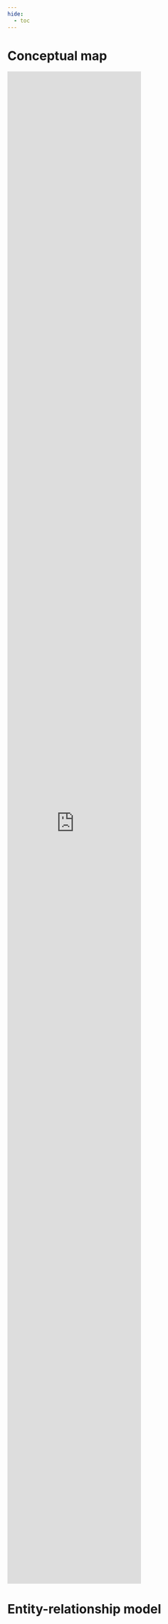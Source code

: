 ```yaml
---
hide:
  - toc
---
```


# Conceptual map

<iframe frameborder="0" src="https://viewer.diagrams.net/?tags=%7B%7D&lightbox=1&highlight=0000ff&edit=_blank&layers=1&nav=1&auto-crop=true&auto-fit=true&center=true&border=0&zoom=1&tooltips=true&title=conceptual-map#
R%3Cmxfile%3E%3Cdiagram%20id%3D%22qX7N4iJkcdhU1jfzKeqy%22%20name%3D%22Conceptual%20map%22%3E7X1bc%2BM2tu6v6ZrJg1i4A3z0rZPeZ%2FrsPunsTM%2FTLtqSbU5k0UPJnXZ%2B%2FQEkgiIAkqIsEpRkpCrVlkRBErHwrW%2FdP%2BCrpx8%2F58nz4%2BdsOpt%2FQGD64wO%2B%2FoAQphTJf9Qzr5tnoMBk88xDnk43z4HtE1%2FTv2bFhfrZl3Q6WxbPbZ5aZdl8lT6bT95li8XsbmU8l%2BR59qd52X02nxpPPCcPM%2BNrqCe%2B3iXzmXPZP9Pp6nHzrEB8%2B%2Fwvs%2FThUX8yZPHmladEX1wsvHxMptmflafwzQd8lWfZavPX04%2Br2VzdPfO%2BfGx4tfxi%2BWyx6vKGxf3%2F%2FvPxgZBP4uL%2B38%2FL2W%2F%2F758vE8JY8e1Wr%2Fonz6byDhQPF9lC%2FnN595J%2Fn6l1oHyQZy%2BL6foRkI%2ByfPWYPWSLZP6PLHsuLvn3bLV6LTYzeVll8qnH1dO8eHW5yrM%2FZlfZPMvXn4hvIBPyi%2BDL%2B2yxKt4GUfG4ch2B8Aqy9QpJri8U8vFsMa08uk%2Fn88q77u9n7O5OvUvvgPoSyTx9WMi%2F7%2BTtm8krL7%2FP8lUqN%2F6ieOEpnU7VPVh%2FiY%2FJUzpXMvzLbP59pq6TL8yT29n8Mrn742F9S%2FRHTmf3yct8tflaF0oG1cfMk%2BUyVd%2FC3bdiK5fZS343a9ssqk9Akj%2FMVq3bKjZXqr2sfEghGT%2FPsqfZKn%2BVF%2BSzebJKv5vSnhSH5qG8rnzrlyyVXxuB4oRPMKCb9xQHnAEaYQbK%2F6wVN9%2B8WKQqrPa6SJ%2BjYl2McIRpvP2PmQtvbp6zsPyj8nO3T63Pxl7npDjw35P5S3Gz1rdOngOFSLWH6B9KPkzR7y51%2BWyZ%2FpXcrtdT5%2BxZ%2FbT1j6WXH%2Bh1zWFpP1Z1x6jpoKxXLn4LcE68cYzefjjcc9COUAXCF7dki6vqDs5%2BtAq5FioQSUEShlwV%2BunQY4Cw%2BZbs%2Fn45O1QSye1jnufpX%2BKX2a%2BX%2F36cZzfpfyYQBcQeBbEtKN0J4Q27B7pCOGXDIHYp8xqxBX0jRkNgroSFdQr6A%2BWGmxlAeRBQ7gy15iFow6tRQBkYq3J%2FEE0CRJ8wROPRIRpbEM3fDNHQgmjuG6JpgOjjh2hyJBAN4wEwuuHsBow%2BR8cHZbWqYADHhzBFF%2BN2B0VnyCaAmCctZqN6PmhA8JE8Hxqijtvz4QHBa7WWPn8BwE%2BQZGv%2FdBXQay%2Fk8SDwTSmOoAAx5BTzWHupSx%2B2tV4DxLqrAtCyqv7NOzRCb%2BcDBtw%2BduYtQL10b2EbAm4GQmAvsI3q1hwes1kg3SeB2bV8BIsaFt6C7r2DNua0GV6JsPx7XQk3RzCSpBoywDkCDJjHjap4JhYxhQDGAkLrQwZ2nzCXe39AbL3bSk6Mk8T%2B85LpFybLtXxeyAsgev6xlgP9uvzrYbWG66oyYAXCfdysu7lkNB3RDcnbT3btIep65HcetqZT37%2BOYDudM5CZMfh%2BVIS5puWAHNB5DlzeEpTG6SoNVhPwrN14MowzHSLt8q4nO13VBARWRgq16PzQnnQdbA18%2Fnj5fAFeI%2FhhoAnXeIhgZ%2F0Bj3GA5yN0pNfKp%2FaOdwTj4d3oMSNRDDFlG4aNTU6PKI8IFDGhCBKAOXkjw2c4wpAigpUAEG5%2FCIoE3zJ8Yn3KwP51HJPA8U%2BL4y%2Bfk7t08SCfRdtH%2F5jdr4of4J7PduTsxb%2FfsxEwPNHXWFQj9%2FKWLrR8Xj0mz0rgEPj27dunbxUprl7lSvF8nsobLV%2F68zFdzb7KTVKv%2FJknz6ZcN0hBobaqIjBXaf6TaZL%2F8Xclh9cX8EpuoPzxmGNEiPjJEVfzHdeCX1zGm3dcUkYu8E%2BtCkqtpGsOkHVqcD%2F6xyFw1aMnxXKVpAu1dEWsd9CidjllBEeQAiKownaITEaNIIyYAIDJO0oEFhoZ%2F9wWXpT5k4%2BVogsdCaoTa0Nq9xVRHFJtT9jy1Mx6Z9IAhngQckNjMzYq3kpgKDAXYrqsagdHkfc3ea1cVmjixi9MhGma8CLvYnuGNiv2qgdwSOI9ersWj5bDa%2BbCTCyfy4BmLQzYf4xmbRuAd4F6LZdDG7aMyjNhCi9UKWIdiy32Rm5kIbdgvSJ3w20P0D1OaliJTsecGmbao94ye%2BVOBuQ%2BGeTWUrIbuQnwg9xQ%2Bz614GISQd5Y0dw1N2xCTbcjFBBFdjpBfylhDfcwxJBGAmwNSr0ANiDYlNFJP4jNzUX9QbbWDu8Bsm2xPH0IrwkqtYP94MUZEEa8AtlWqhjkjEWWB2WPirrWpRkT9tJDB5CwhpD3AOqjgriGqWNm3RMr28USxgEr6rQj7z2A%2BKmDNtG%2Bid0VddhTKgBnNILVOjdTjiEBEbUW7QraLMYtSwvBnJWHLqrTR%2F9dYPYxEfESpY4Zw6FFKqz45oAYrn9AwPATwHBda7kbwzXaD43hBLQBLZEI%2F1YIxzxuWxkJ7xCu24QECPcN4RqkjhLChwdpJOqqgt4Lao8G1IaQvx21qfay7URtpPMD%2B0PtrtlQDXLnZuw9v9zO0%2BXjGvNuX88L88wj8nZp2iE47We8H38xtxpKkcMwzruDGIl35Ft4TwjXOy89EOFcs3yNcHfyw7OFuh9zlUccYK43mOvTGofMyoLRvtBemyVMhiiFbbg77ygsduSo56Qk7452AZ1B2BEw%2Bw%2BDESvnYEK6taBxTwBgEYA4BrEgQnACzfAzgihiBDBEMSYAgG6VsfvmuE2EeRB1b8tBc9xQ%2FJ6ia%2B1mvm%2Fd0Ge0DQhhBsZ6SpmY6HkmAzYZbhBMt0%2FCzTRL8qmUSfA1WTy8pAu5Qa6AlpVRclee1ZPTTHKc2U3XiqlGjNxjQ0QUG%2F9Z6SyFiq0W%2FoCawh%2FWQ%2BFPw81Fzs2FMasxQo7gZkKAI2LcTQucI2D8V1NV5fnmup7TvSteYUPFq7nQ5rmfU3ka0uQue1JH4%2BNsvsrl0ZA7JC9IntSGLG6Xz5U3OyWy1bLEmi93W0Lf5G6Dfeo7pot0lSbz2q95M01XWT5rrGbs%2FQNbfmrdJ%2B8sEj5U7k2dtdUUAxQ1VpVgfXFvmwt6%2F%2BNILUXDxkczt8T8czpXux62teu2IkJNnWUlS2pWMuIu01oyGqzFE%2FeR1Vugo%2FnIYjcK8GeerlazRYgB9GsAxX3GABCx4pyTftrETbCl7nSowYcJ5Naf%2Fd%2FsuxpB%2BU702vMsT%2BVdXLdoKH7jl%2B1TW6mr70qyv9kWW6aEqQM5tqy60TWiCBrxHDUiPzKNGDswlC7VJwVd2J8uFD3qQkjt6aL9qEJotumYQGuJASuoNLAGqDt%2BqCsjQx1iSMcFdbimOe9dPiuiIYH89wd45YHuB%2FCgMMMUByYA%2BQA0FADtHAGt98HkBwKaG4sI3K1vKEN9QhmzqmNOAMre0dST9wRlcd9Q1uRhs1rpIEEjgB0%2Fi68mIsAtP9hywLQmqBSA863A2ecAQEiF6a5Dxw%2Bcu1oENyUK%2FFm4F1VUfJHlTw1B8U%2FqK%2FycvmR3KjFgKr%2FS3%2F5bbmd7aHyafu8cp9%2Fny0xT%2BXp9Bs%2BuUL3xlRpd3wM1Qv5Irtj15aatMQUIYrarEfINv7i5pkXrZEIEu%2BzeCFlXmGnlifrROa2NkIsO37%2BtVS%2FdPlF8fKOy2eN4Em7Nb2CmK12X3vhohdzuiaicRZVXc58ni%2FXpuUzyl7tHuVJNSuSZRl%2F62HiKTDY74dzdaa9Rk9JEq%2By0%2FO3z5KGm8CHsbOPOYqv780TPIRpxZ91AxTBZjWe8rczq6jpBaDdU%2B91mGOzNk7E3u4c9yybHx%2BI6g64d%2BJgo39mdHtkRDMGeDEHYpyEIqB4f0G%2F007QuvVXJYRRqg88R7pCnvmPSaDUEF8aW6Hbt8EuoyQyQsL7L0I455BL3AMjDADLqs265b0C2Ejw9QDANiXbnCMG09%2ByTeuREMYoE5ZQRgYSEMWzFO5ia0M4RiAkico%2B74XN%2Fwu1azQFWh4FV2meW3%2BnDqi54D7B6VrCqeeHgkywEUW0ZGlqVI8jMbH4rjDw0rAo38ybA6jCwqnEkwOpm7m7IlT49WB2cgwKrp40eA7SvG0DNuMUUAMwgEZw5I82B5LKCQAo4kf96zt2paRoSQHcY0I37TOA%2BA9ANvcxOD3Q71OIhT%2FBsFTBAO9OlKzxj6yBN9C%2FwBMFEx4L3SWqrNHnJH26Tv4N18hSw%2FvlpvelgnXR2XwiVestTtsiWm1h9%2Bfq2lQ4oOukAiUarSSG6F%2BuvIWX%2FQ30zGbre3Tx5fvycTVXBNZW3QD2bZ%2FLK8pG%2BJXR9U%2BQz1%2BpvhYBU%2FWoqb%2B6ua2F5rRblNy2Dtstsbnz5Stm8gG4qmPRlm10oL9sqQvnUBmTUa3D9cHPX1OPiyKsnzUOvXiyOvXpxqxbVC2D9nG6At%2FlIqm4zvV6%2FUsLV%2BiPR%2BrkquOlviS8%2BEnqzfY%2F1KojplUpPoFXoKl%2F9yGJytfk927tQ1V41N15rsS7bVb5U7tQWHqg6n%2BWVGNKIcogJ54xQSOh20dftVZRHnAsmrwEx54SpbFl9WbLcXvdQ%2BRRbWtYPS5GpPmkKcnGdI%2FENmZn%2BSZTVkL9V8e2dV1PViDsVU6dxG51JVG89AEGEygBZAf2sFw7ljUKRmuLLnX3TTM3xd7ZJuwXqTqz%2FRT81IHyXzOZKPzbU0I%2Bt2iBe1QYc1nUsnKNjOEeaQR0aeDcOo7d8EYKC%2B%2BcMLZFyGtLg%2BSLAzBdBtgHR1RJBxDRpsG9LBAVnkCdnUIk5wRm0vh36%2BwcIPisI1u3mB3cGma76Evr3ReCJxUFI3K0%2Ffn%2FnIMRAB5wTp1EmgO76duiAewDdswLd%2FqfENWSTYBYBFMMYM4Y4NVP0OBURAAxTBqE0Nvkb54wwE9gpt8YpDD3TUwcZwrAP3wRZg9ORD%2Fvw56UQoZv3yaB1icEd0Pq4Jt6RppmeYeLdUEDXZ1Pvvvv6lY1MraYEVirUkLAXivnOEvbokcGeWyoX2v71jXT9zvbst%2B1f%2FWhP7A%2FnQjrcWeKcp6JlaYnAyBo0RVUnEs8OzJrpmHbEP%2BBpX3ja5zzMvrsBloMdTUAl3gBVZ7YHQD0vQD2uBvikZjBoFfBCC%2FweAU8f6Z5M5dhqsdgP4FndwPwxyJYpqkO1KNWL3eY1mXtdepP2%2BF2OpW3rwffEhovQr%2FUE%2BrVS4NBvyHikK7t3tWnlIgKkGWoOVFFh2uvhG8yRSY8hAHJ3K9XyYzfzLF1qlW2%2BVM2j5VM%2FJ0%2BhV%2BteTT3d4yzsEfWj77cbqYExohMYkxpfUtjs5qONrYZvnEVi%2FOPs9te%2BmaZ%2FpdkiraEwn5NcMR7wdSXXTvamFuclFFv1DjvbqPuAAzeHBSLCInJMqqBMFqoxBVKHp9pPNJYO2SU%2BoqHEZ%2BcUBbOmp3za%2BSbyuXQ8XnxD%2BeVFwYtjVSdMd%2FHii4%2BIxjebd1xDdnUp2nhxsnyWRqx88j79oSxqiyhTW3Q3vyPLp7Pc%2Bg2qUPdrz6N9YWyxWQEi4LJZVCfYEOMI44GEu2xC11gvvRGYK50xCz5961yXObhMXV%2FAK1xYThhJ22mXTF0LfnEZb95xSRm5wN1tLY2b2tbCHmytHkSPQZNqM9LNiBpu1gVzoxoOnl4ly%2BVaA6fLVbpIjgPD%2FNv2A6n%2BqrvAs23PmeknnCDBIt3rfESZdIu1JAlMlcq9msl%2F5%2Bm74Xs9bHJsWXsTjEcf28Dc0MLXu5f58%2BolD9b8HnsrAJbntant4QTHY%2FN1zN5RJYaB3qMFLhvFavdASC0GHfp6ekr%2B4BZXJ4RHGFRcVZ4bJDPX4fxeBkIa0j14RVsJHP1USRBsltscWiXhoYsce0dVEe8IOTX1GRw5qUkGCI3HRU7Xp3%2F%2Baci%2BMbPPggulaw0JOhAyzVV8AOg7qq94TwDqqfMC5yDiJmvAgkbUWqhzr2RmhlYkI2nF46HbIzO3LGTLZM87t883KvdaHAKsEB08DJXL9iB1i%2FqY%2B1EX6tdcITiBukhFzKzETHkgzISOsecsl11rOge2%2FvHt27dPnz6F6NYpRbcosBKJTIUXjx1YIMj13jjBrl8zKQuvm5ahn7NFns3kK8mTkqPF7fL5Q1MMvzH1trymIXBWXlWTl3BbSuqk0t00XaSrtCFHd6HU98VCEtfFa9vnvb%2FU3DMM32EYkcbzVuZ%2BjXje3LxNGNc1xAvKvVm5W7sKalDUrzJHLmX78pitsgfVMTzs7R7nl5MIiqbzS%2BOa5BDPO%2B3mI31J71ZZrrQPAl%2BSPJmGeO0%2B8VqBWxgSw6NnXqN3NN321H1mJZ3dXVrqa8A4kxYApE3yLQR6s%2FsMMdSyMsPMWXnwltLNNm1dFvDB4wV0tOTExgoYlPgIZwy4568dGfvx4mFhdQ%2Fox41nZXpBfyW62tgIiuO8FEfvzawa4J2wFngnhyiOdYpcI8nmbkRnaMWhx2T6UhxmglJQH6OoD42PR60%2BUO2iPrRHjU8oaI%2FT1x6eBhpDQdu0B4Jv1h6QtJkdFBL%2F2qO5F8rA2uP2NWiPsbQHOgHtYRcf%2BNMerkPaCb6pAqL5a5X%2FjFm7dnGD1ehSFcrCGF6incGvj%2BAa3vDNOwhCMb467uBXo3rZp26JRjHeIq8pszGNo7q8Br8BLuz6gL5mi4cWiQoucbsaG2pw0zuLQDR6wgoJ7ozTIaQa%2F3cTUn1eByekBPAIU0YAE1xikjXFS0Eb4ZIeQyT%2F0RHevbkphNyI%2F5sIyQmO7GlhQ5NT4tm1EXzio9JSctRODQ%2FMkyBH3n9N1M8qM7ACEehMBIDVh8yUBvny2GXrhIRi5nNkBfoUe2AFqEVhxzGLSLcpcO7SAGFjabN0S3INZ%2BnBuUBzsu0wjqrs6TlbBk%2FVyJSgz7LtgcPkPghCyIA9lBcI1GblQMBwrSPIMzOoqVgKzOD0mYGn9AeIKWtjBoy8mRnEvNVJAIF%2FYtDc5XAQYmBP6QnMYBxmwE6AGfgb%2F0ihW4AddMj56RCq5Xt465K0IX1cYwIO3POF1pT9vp8JQn67DJRw0k%2B%2FLG4F5Q4cQek9J6A8dTtIxlXynK4ytdyvs7ssny4784BgsDXJDydxix835mhkY40GRXueirb3efMNipZB1hqooCDq1lytxo3LYQREjCmlEAhktmeGkLFIXoMp5JxQKiyyOrDhRtEYqYdpphZ5niscDabbKKZbCZhHbbpZTXAsqjsk1XADHb9k8%2Fnrn1k2DbxhnwAwbAsACzA%2BcQgtWU%2BHOHQuU%2FBGHBhqK1OIMX97c8G4rcgNQhBHdtBrcLLQnJS90dIDEIPawaSBEwzDCfrsNTsUJ7AWRb44AYZuIuSXRH61NCSH7yMaSJhuqLIz5HgDLSBydhbGda2Gw6427SrlJleXO3gEMXwMm83bliaVv4celafUoxITMxWf1ndkGm%2F4FQwdmE7GxsDaMbK7a7lWG%2F3ZGAeKmRuaC4NsBmn%2F3W9gru9BNnppe0acN6aMQqXdWeJd71MaDsM75BpkYfxMz0iH%2BiwH63v8jJXg5X3Qgf7%2BbU0K%2FvG37O7uMd3MFn9QY07B%2Bokj6VoQWnYfbH6UfaB0UCOmUcyOyPxAocTtLNVx70mIB4pZ2xzNkBfYp1LutSCr5%2BlDeq6WNy0M3bTAqyTfJAAmTzVkMHhxGz1p1mheWHa5GM%2BFWzNwwiFZe0chYUMU8r9elmqBPx8T9c%2FamkjVX6vNE0%2FJHzP13CqbJq9%2FU389yp%2B5XAO7InipxIf17V%2BPmlk%2Flzw%2Fz6RgKMLxsTGCGaigRyqoX7KJYQ%2FnR2JpBKr%2FmccphrVtkDyzweYgfnNI5PcwuOvEgiLQGjJDYxKhsWWvpk3yr%2BndY5IriviLuk2rrMZPHRR2I3%2BLzQ6NMYS7Ql9%2BtbeuOamSs2w%2BTx7CjJl9thmb2ywwjURFzdQcbM%2Fb7MbZYUzDyM%2B99thpHTP6rhJ3A4Pj6FgdR4WdtNtxpA%2Fr0LmxE4itpKBYkMhvvSrGrvkYguKDeKX0Zh91UNxqaE3M9w%2FopcKhm8xZYinyhaXcinKq1nK%2BsdTt8hIC7n2jaJ8tVQYKuJueBX8zZTAOiZRnCaK9JxY1gCiCVl33GIS0LUszhEn7hNJexzv2HCb1gJbEDYxqH%2F40%2Ff6hLk4m78dqUoiWCpTNZ%2FdFhMoKlDkhuH%2FJvXqQ7%2Fg1e0oWRl2%2FE6WTz60%2FP4xqOeJRLYS1RbIgAizSbGK8eALZVd7TQcTX2nl9z4AdJQbP1Rfui21RL12sx6WbBwNMk1UyWT7OZqvlJM%2BylfGxsCbYnMljAr6mT1lzB8PgP%2B1cV4i5JaIMu%2FLp14Fa0y%2F7KntK75TR9Dl5SP5KFyEOss8eW6YHhCyuhSHP21zXEZqE%2BtF9GJY15xqWnpURtzW47E7H2tRkd7e16asBNMJxFLMKhbIceASiErt8GZ81fZqr3Tvv8%2BwpGKC9GaC9tkcerExwtJAICd68s8RXT62XkOow0YavmPjHV9e5FyIkfaNqn269gSIkVq%2FQAUGUhlrrswRRbzk6FmrSGETc4gBdW9ZNbPOcIpfiDtykDut%2BexUInk3TEF7pHYc18rzX8Ioe%2BXWizmcpAfJt%2FyfNWybrBf9V53ILappREOtGheP5r2io%2Bz5HaqBxZ3BqYDFjyJDoalC5iwnrfFAG%2FVMDNxwTqMEg1OCYC9Q9tI8nLgf9OEtWL7kK%2BH5RDte7dbPjZVCxe4gCpHaEV0PheO3j9ZzpoGPPSceWB3hoHYuFVSHDatTi0CPdarJowki3gUa6abw47pCQMN8x4DBtVjcx026hlkzV794EJ8HXx2Tx8JiEBmpn00BtQoSZ%2FIEZjkB19AV11bzXREPC3LgOjOvil4G%2BNe4y02XqxS6TOI4wcjJMxxv4zt186Y%2FpvCYhImxy8yYTc75dWc804ra6xth%2F58v1pJl%2FyvfPdjptb0u1MLnb3DTlhU0X6cr1w2700DJ4VA8XJW711SRA7NQKniUrGH8nY%2FyVTHOn8VfqgeEdrEhEJlwyLll9Jaflrd5Wzs11KeERr3SMsb7rwI5Xwj1PGdU5N2G2aB0ADD1HrMTF45wj5sGq1QkUQTGclWLQVuDgioFCPJBiEFZLHiJYxLnTMM6bYmhu7tq5l2uTEpCbMEuWZZ%2BfME7SuxrosyHQUOMkJ9AKKnlrXE14qC86Ry3BPcWOlKFiawmB%2BtESsbkuQXRULeFWLQ1qPkzTXOKV0hz7GRA9fbz8N3lSfp7F7VL9s0eCXtBVb9VVfZZqnaDJQoHr%2FJb38%2BXpNpV2NPiS3qnslZCvspcDE1pcm8cGOhcrjpe8or9BICDnREDKozw8ASGmgFPG%2B6EfVrIoQTDiVk7CwJyD6i%2Fvi3M859n05a5MuAmeyzFoQImIx0kD6ucdWqdsSI7guvH%2FZ1HkT39dJavAD%2FZLe2Fm2oudEAHHDp1TEPzYZ0kQfBWXUmQ61ygmdQx4b4IQM5N4SKD1TxB2ua4HIQiqakAJyDwxeiwGluCVJZyCY9s8ITozuFeWQG4f8zxP%2FxK%2FzH69%2FPfjPLtJ%2FzNBnbq6aDZQ3EK1FT3rkdmPdPVNvT2ixaN%2FVV65%2FlGsvH7wqiW0LW%2BXkUtSzBD7eEGvKPppeBoiPwvE9Ep0EusavecqmG7KsFY%2FvFUvxR31UnHlAWrosHSums4B7ZPxrj59C0Px1r%2FwRIbiTSCzur0IEpEamu03u5w2j2QsSxt%2BVsNE7zMldq%2FyyMl%2FPkuRqHoKQhXEaVdBYMojSzyZbqgyomy6sTcYszDZbS%2FUsSrpOcR1szj9Ji9Tt%2FLqYpE%2BFYMIQuHDvqeXI7Nhuumk45xGYzcEIdStYvqcPEyTeWaHnI05ARut8vlFMshs7x7%2BQVKcTseUtErK6G3LiV45uP1OwO2nyeNu80oj%2FvA95WIWQV6RcGRKOBGRThHf2%2FVHkTDWNiOFVKKwvfTQ2Ums2WwMxQ1n5%2FwrwfE4nX8%2BSvZR0A7nqB24J%2B2AsIhozAhggkMYI2uwJcdc0iMijSREuBS2NysKwdsUBYQRh6NltDLPBXHVfi5p87ShoDsG1h3omHWHDqaabxhSk4T0grPUJL7K5BCkERFbDNfMv7Qz2NvtDEba7AxCwajqw3PugTmgNCiPcZTHUWcdeGi4LZoN7fr47O%2BfPoX4rLf4rJTLVZIu1NLrg%2FeUfS9kFFrHdqPIV8mq8ng6m8%2Bqj1Vj3srDeXb3R3mkzRPQU2yYSYuAgibAx%2Fr0jTfsVNRVwflH152NGS8%2BEnpz7YpqmchiAeFHFpOrOgFq3NTDEZBzGJGYUgRjCjiwhg%2BqckcpASJWEycBobpvdHdqYjW7HoBR1%2BZe6e6S1SKuJFdv%2B%2B1xlk3X2QPX%2BexVoeM7idjUC5UjKTVy1ig8EFLlogBEUOVxhshpS7yO7zCV2SCwiD2mcddKBQ1z1kYxs%2FZNn6s%2F0jVmV8vZ793IIpFE7q2kU7swHEUEurK%2Bf0Y3jyiKKSScEyS4lb1KOI5Q9WM6mVtyX5LXymWFLmsGbWhPOY%2BRdfg2S%2FaK2TVB%2BW39eWi%2B3OUM1mN8Z5ZgHswWCG01qHqeUqBZ6ThEImQABJXxZpmFKCYRo1utYXoaqMBVnWFheVeNIY0vFGGAOAOUUhzH5kkhsZCvSlVB4xgT50f0pjE049b5xEXC5qAaw3fCQShNHtL9N7zy2oD5GDVIEFqrWibOgJZwh5T635On59c8ZND7yaC35bxTRv1BdnrMmGGmm%2FwMQRFRUrEpPA4ZqBdZ17%2F3rrKwh%2FDUAISVU1eLgGnexTgCVQHwmHdbLwDBT%2FMOSPfGg9I76UYsIrziqLEq5IkgbR6U%2FkZM1d8c18dhdWcNPo7RfRxkp4%2Bj93lTw%2FNAGhwZ7wBTN9Spf0yVFNEEVUP6qRAjYmpLtXooOwjmvw2BrbgOdafKQ%2B1943wMkUha%2FwvdsPfHPFmoDjlyQfDzLH9KFjWBlGBIdQ95M9ES8sYQR5g4SDhexBsHrX%2F%2BWp8OFL7AgLaEL1jMeghfcARaPoMIGMmv0fAZ%2FWUX199W4pdYhMZm50Ay8C6ScdwZxy2uGqv3CUaBSBxCJGLWQiTWtYHH5JOtaX8zBt74Trp9IzS0770AOIKEAcAhZwRS01qQKjFiQn5fQmMmhJ4je%2FQ5t10mmP%2F2KHUa%2BD35YyL%2FV9Qmn81C3PGIOncdFmdUQSYOYsgp5jEAZpyxnAc0WmCxZnj5TvIm78ZqUmzVxfoKaZusbxeweR14rr5wX2yYeukidwckg2mySibLx9lstZzkWbYyPha69PDTbZ48pk8f1C1rpYUn8Fs%2Bv6xm9zO5QX%2BUjrTagXTveGb0gfHeDbvQR9HyR43ul6iZMP9pPn%2BRG5Js7J%2Bw1Z3JhOAtO61t2PF22vXOw3KgedjhbocZGFts6VVc17fV7x67bmcY87DH%2B%2Bwxjqmxx1b%2F09jjjKz6PQ6e5NP1JNdNxGhhyL17kiljERQNOorpKQL7uo7VmJjmVe2TMLCzmLvO4mqvoVC%2B1OEYfOjdG8t3e2N7Llca3s%2BiR4UHJD5nJObDtApikko2Y6a9Xlckpgy2rKr7NfhCYrfiwe76FpDYPxI3ZPuedFKlnscdoPisobghb%2BxQKGa4DYrf2ECAtVFtTj2T4uaQUEjNPJ2siQG0QUOe8vCVmBNrHJw1LHFAXdEcfCrDnl%2FTp9tsnqqAilxRzZtf5cnyPsufkr9SpUyOI1R6cYNvrjeBT4zhJdoZKv0IruEN37yDqHqzq%2BMOlXYS7B0OPYRRs1%2BeapfpaLFQ4fpsP2eL7EFKyWOLSAXHreO4paB5n4kYO%2F4i3AbbRSe0n18kEfwu%2F%2Fivl8VD2PI9tpxQ2nK08ehbHrpJn65VomnCTqtkA%2BC9WyUEYUO2gdnnrCyn3dtZL0DbugIONrW6%2Fu55bhwdLJMTsUw24Hlm%2BduiZkxl0AhnpxEagl2HagQzM8HRCLrocO%2BgAW0xkASw%2FF9D64O69PYB9cGfebpazdQaoZPYKWgFdo5aIbTZeQdagQ9jJ2AaN6M3x28MJEujeI9Vh9YJrsc2BJJHDyQL7x2Ih0fi2E2HD9B8%2FtAcN9iah9btg7jFPwkx7ubC6U243QqAkBk5OozGu5vhcF3hrYMZh8GoXtlbN5w4gOh7ANFh2khKEkFaQdTyVw8Nom4Ybw2id4nZLyQgqX8kbTCwKoSUWW1tNAaeZpexuFtfnC%2BJvPnyMgmj6eLhMZ3laWutb7uTK4SjmwQMItJS66v6K1WG%2BelXRwtOx27g7beXvM6WDjveuOMQtNT8Mk4jNPYuh4DT6VKvzonRcYMr5vC%2Bc6KtsM8z83IjQ4F5HQnz2h2VGYh5Wd26JlZjwgG5l5tRf5VJ3Fqs0kX2PK%2BRw6BGm4lTmxoluGYOilclCvXUoPegRUdTnDWJ31206E7lCPWQlaq%2BrR1oTdEwXdtxbI55QRxGHdu09gVXECIHrx4TlQt3p4fTn6%2FefLug1shkn3qzAJZW5y%2FVaT2md%2BGtImklRQyvKMvj19jsbeNpuNJyCH7fv%2B%2FYQAU2N9cX8AoXnQUxIkTsKrC5FvziMt6845IycoG7F9hoLNdqBQ%2Bj3PsusKHIFNCyQ81oJTXl8ICgr09SX2ufxVj6mmBTX2PAIh2C86avXfdc0Nfj6%2BudSelnoK%2BbB5XW6%2BtPQV%2Bfkr7GwuruASk2IhNgfP3dqZ2H9qMUJ1ztVs86ffYjXX1Tb49o8ehflVeufxQrrx%2B8Fg9aO1UzckkKaft4Qa8o%2Bml4B0615%2FpuAHU5iKv5uxGT7pRgp6In2vdbJQ9tVx5ACQ6U3HeUyn1%2BzFOj3GjMUwqQmTErtViEu3Wg6Y8AuOnWgXqOTz13D0M9eeqJ6tKv26jn1adAPk%2BKfEIzXkdxHIGartl%2B6SYK4Z1TVtpjh3cQxBGFsbSrgACcIGFHe9QYISoRgSPI4thqwjm0Ntfe2aDNj0mb74DJ89Dm%2BwZ%2BrkLk56SU%2BSTmpuOoQ%2BKGX82O3Zyxm%2FwpXaQqH%2FrXdLnMHNHalYVTOJ2efqw7tEW3iVRvUSY%2F4H%2Fl3syzl9U%2BO7JnxX0htlZWmAOeF%2BxyDZ57iJA1iw%2FGV3H8oZxMdpmtVtmTfI1UpWiNsPIc%2FvJhm5GmJXjNitSbV%2BoW0J5mNU6wNY5DDcZV8%2FvK%2F2pafun4c1Xi7KKRHiWuJi%2FsMU1y1UPyi%2BSJUjcu3OSwIHTHLHQQmLiGqAl7NQaMDhd6EjrXYxOE7jChA01Cp%2F%2F%2BXd%2Bm6jRH4kcioa780anYpEbT%2BhVB4rpuggieswgi08qleHQUJG59%2B808XSoJ%2FJqtHtKXIH4npHZjKxCih%2B0Z1A56lS%2FXkxIgbiAZA15kjGEQQbOLHmXjq9KaTtFBzk5ZzjjBkdWVDtcNkvQsZ3Xl4%2B8lDnJ2xaKln2Nnjgxmw8zREcwq8eMoouYiDY3iaobnWNNBILWXGjpuQtwE3PX9WfdKWrl%2Bw5MOm9gQeCJ1pwWEtYVRtgCqw3EfDgqjWM2TNDs13z9gUIXUZecG0D5Z0GYjgzaPTf47KcPX%2B2I2jaG1UsfRaf2dDTfaEyD76CB7Z6%2BAgSAbeuvLBInrjw9hx9N1RRFqIRuMcRRX%2Fxs97EiD%2B%2F3MhI7aDVOkrt4pdH4dCDQ4EE6Ti9YzTNq1yGYwBwKILZEH3YZRuf4Dq%2BMG8%2Bw8oMF5cPxMlI7lPLAsLo%2FElLreg0ATzjdKz6FV6gssBqH5wogcoiZDMwTtT5W0MozsQNcEUVFjHXmN3NOQlHlmgkaR3cQAw2OzjkJSpjddC8fXtQLCyCR2aoYWJa0dv%2F1KJHOdRMEtecJZJdyROCmDTLRnpvv1SzJ03CJ3FqLVdG6G8ISbAtfQ4t6zjLn5csGEOE8la5fiMJ0lPJ5twVxXX5C%2Bk9WpRJiJZwLUGa9%2B4c312R2VCj01CTtqfMNmfauAo%2FtOWCih9ih%2B7RLWKp09iN8EEcugQCxivGJQjE%2F2givvPQHiBHMTERGMDadKnX727FWJHXE726SHU%2BsetTvpAXRNwB2s5SMmZtYDf2POA7JsI2ksmQs1JD3Im528Vi4rUgeav3DZXr%2F4IFgc0e0p2izZb%2Biau87L95pScbxtrTZY2JZSAYTVHm1SgPWh2b12wRAyVxgwqYLX1J0HhnyyLgCpE6zWBmBne3S%2FHJi7TvXAgU9b5qAwaS4TR9ZiiLu5vkHmztjuIlYuLkQwEqNHsHmNsz2o2jMVQWSV3UAGakXQrz%2BU17jjQ7znVPPIELBSKCCsjfj4FTHX5R507fl63SGgZsos5XGEYSWXcXS1G5zu70kgeYwiatojcZ3V61kIQ1H10UigSwcrItmDBArMzGxuEx93G8d%2BHTIiVF%2F7dcgU0uaIoh9vjYhNcJzY7QBGt5MFcqTtbGOSp1aIvXuijc5B2z0XkTY0Uzk4JonjSBAAKAeIAUbttN84lggMYw4IphiDbtXV7sdwZlbxQMJIBN2BEjtCob1FcoSbSfxeY4zHW7a9wbbWGCPBVnVYPzFGG%2FXN9w8YYRR1jTY2k3Km6XdDJtl%2FXjL1vLyvq0khiBfyivnsfrMf%2BoLtbJ3NQql%2B4nOS3yWr%2FMMV%2FnAhKgN5Uvsd8rn1p481o%2BfjxQ2%2Bud5M3MEYXiK2a0bPR3ANb%2FjmHUQaNfiq%2B4yenrRLnS7UpxDZ564HrjJhxHQuqDo1XGPM%2BR3MI1xHvjkbqoNIr%2BnC%2Bi4BdRcny%2FVtVa9A8Fx94b7YCPXSRZ4mc%2BsggGmySibLx9lstZzkWbYyPha6Z%2Bbm5WG2sTsvk9UqXa7S%2FQdXaXo%2FzV4kLN50PSymeG%2BBduAh0tsPqp5HG%2BcPk1RBTH%2B%2FICxiNZIKaiSVDSeprr%2F%2FyyxPs6m6uWF%2F99hfuxsFB%2FwY9td1tsNYf62wsx13Fhk7G2N8DDv7jmaxn5oRvLszrua8HczlgRJzCYERwBW3jmWsAvm6oI3G6tA9xoTrD3%2BWgJRKHqPM1fs8ezovg%2FVkDNTdk9oHMlAnJoGaEG8WagwC1r4LrB3I4Ug4b8dahsfEWu3Rr2BtqmZoJwFhx0DYuKH%2FaKVzIyFW3dhhAGvhtA9EDSGc94GodBhEZVaQEqpcN8z3hdCaoI1VZwYhbeXBQwdtYjdoc5fPiqDN7WtA6FEQemeQBgJuZnXAfiiwVV1mLTAcYCMQAPtoAXsnDCPQNeaOyTDNzxmmEbdzkZnVGnpgnouAi6Vrn8Kd%2FGWZiso8z5V7M0Cqf0gt8KUVUpk9MwL3gqmmV8Fbt%2FLyTFak8X8W6Uaxf11JDb90JTF46RsFRBrRKk0NCEQYAvIPiyBCneAwmsu%2BnPcQdOgp6lBtGHQ1jwbIW4txJC2RGHKKeSz%2FMNlgDGnkXaU2uOmDSj0ClbrTU9%2B7SvXuSCpPZUUAf54tshrXZdCdjZJALGoeQzF%2BhBtB1y0d6g5Ouh51Qi23HcdxBMeuvUI6v6Odl2nJKTBa3eueudrsR7r6Vvn7X5W%2Fr38U664fvNbKjpkOesPIpWq%2BdbVOJqVXFP00PFrJzwIxvRIth6DSr8llli6F60Y3uxO9nfRNp8nvZISbCw%2BgeQdKrWs%2F%2FjpbJKt1wWDyWJPPHzRgEzDBdYR2S61NnwDTADGiLqTBdDxh07HG%2FVp7JW%2FoMHfwcGhuSbTdhrFrfIxy0nxOhLBScgYOjiHoZi%2FrVHUlDXZJR2PuvZ1gj55%2FfKirJlnlyWI5rwTfGtLiy6fNb%2BHfCG4xVdtP9xDstx7HXS3eqxEMGwLQFSMY2zPdDozVHWL1yoebEo3t5cpM%2BZxNlZjc%2FH8%3D%3C%2Fdiagram%3E%3C%2Fmxfile%3E"></iframe>


# Entity-relationship model



<style>
  iframe {
      height: 85vh
    }
</style>